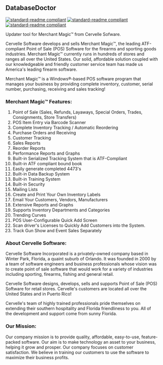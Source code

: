 ## DatabaseDoctor

[![standard-readme compliant](https://img.shields.io/badge/language-pascal-yellow)](https://github.com/lucascavalierr/DatabaseDoctor)
[![standard-readme compliant](https://img.shields.io/badge/license-MIT-blue)](https://github.com/lucascavalierr/DatabaseDoctor/blob/main/LICENSE)
[![standard-readme compliant](https://img.shields.io/badge/build-passing-brightgreen)](https://github.com/lucascavalierr/DatabaseDoctor)

Updater tool for Merchant Magic™ from Cervelle Sofware.

Cervelle Software develops and sells Merchant Magic™, the leading ATF-compliant Point of Sale (POS) Software for the firearms and sporting goods industries. Merchant Magic™ currently runs in hundreds of stores and ranges all over the United States. Our solid, affordable solution coupled with our knowledgeable and friendly customer service team has made us America's leading firearm software. 

Merchant Magic™ is a Windows®-based POS software program that manages your business by providing complete inventory, customer, serial number, purchasing, receiving and sales tracking! 

### Merchant Magic™ Features:   

1. Point of Sale (Sales, Refunds, Layaways, Special Orders, Trades, Consignments, Store Transfers)
2. POS Item Entry via Barcode Scanner
3. Complete Inventory Tracking / Automatic Reordering
4. Purchase Orders and Receiving
5. Customer Tracking
6. Sales Reports
7. Reorder Reports
8. Performance Reports and Graphs
9. Built-in Serialized Tracking System that is ATF-Compliant
10. Built-in ATF compliant bound book
11. Easily generate completed 4473's
12. Built-in Data Backup System
13. Built-in Training System
14. Built-in Security
15. Mailing Lists
16. Create and Print Your Own Inventory Labels
17. Email Your Customers, Vendors, Manufacturers
18. Extensive Reports and Graphs
19. Supports Inventory Departments and Categories
20. Trending Curves
21. POS User-Configurable Quick Add Screen
22. Scan driver's Licenses to Quickly Add Customers into the System.
23. Track Gun Show and Event Sales Separately

### About Cervelle Software:

Cervelle Software Incorporated is a privately-owned company based in Winter Park, Florida,  a quaint suburb of Orlando.  It was founded in 2000 by a team of software engineers and business professionals whose vision was to create point of sale software that would work for a variety of industries including  sporting, firearms, fishing and general retail.   

Cervelle Software designs, develops, sells and supports Point of Sale (POS) Software  for retail stores. Cervelle's customers are located all over the United States and in Puerto Rico!

Cervelle's team of highly trained professionals pride themselves on extending their southern hospitality and  Florida friendliness to you.  All of the development and support come from sunny Florida.

### Our Mission:

Our company mission is to provide quality, affordable, easy-to-use, feature-packed  software.  Our aim is to make technology an asset to your business, helping it grow and prosper. Our company focuses on customer satisfaction.  We believe in training our customers to use the software to maximize their business profits. 